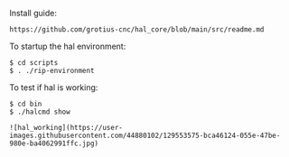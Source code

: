 Install guide:

    https://github.com/grotius-cnc/hal_core/blob/main/src/readme.md

To startup the hal environment:

    $ cd scripts
    $ . ./rip-environment
    
To test if hal is working:

    $ cd bin 
    $ ./halcmd show
    
    ![hal_working](https://user-images.githubusercontent.com/44880102/129553575-bca46124-055e-47be-980e-ba4062991ffc.jpg)

    
